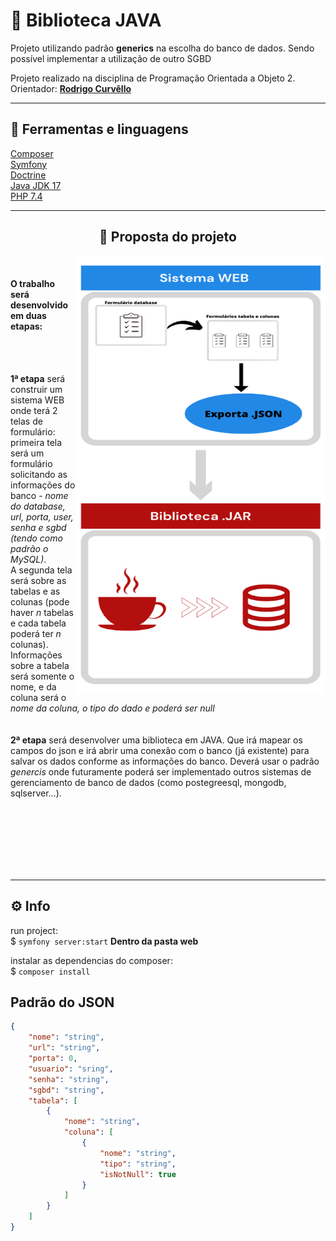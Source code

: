 # 🚀 Biblioteca JAVA
Projeto utilizando padrão **generics** na escolha do banco de dados. Sendo possível implementar a utilização de outro SGBD

Projeto realizado na disciplina de Programação Orientada a Objeto 2.<br>
Orientador: [**Rodrigo Curvêllo**](http://buscatextual.cnpq.br/buscatextual/visualizacv.do)

___
## 📌 Ferramentas e linguagens

[Composer](https://getcomposer.org/)        <br>
[Symfony](https://symfony.com/)         <br>
[Doctrine](https://www.doctrine-project.org)<br>
[Java JDK 17](https://www.oracle.com/java/technologies/javase/jdk17-archive-downloads.html)  <br>
[PHP 7.4](https://www.php.net/releases/7_4_0.php)
 
 ___
## <center> 🎯 Proposta do projeto </center>
<div>
<a align="right"><img align="right" src="web/img/diagrama_poo2.png" width="400"  height="700" alt="Diagrama do projeto"/></a>
<br>

#### O trabalho será desenvolvido em duas etapas:
<br>

<br>

**1ª etapa** será construir um sistema WEB onde terá 2 telas de formulário:<br>
primeira tela será um formulário solicitando as informações do banco - _nome do database, url, porta, user, senha e sgbd (tendo como padrão o MySQL)_. <br>A segunda tela será sobre as tabelas e as colunas (pode haver _n_ tabelas e cada tabela poderá ter _n_ colunas). Informações sobre a tabela será somente o nome, e da coluna será o _nome da coluna, o tipo do dado e poderá ser null_
<br>
<br>
<br>
**2ª etapa** será desenvolver uma biblioteca em JAVA. Que irá mapear os campos do json e irá abrir uma conexão com o banco (já existente) para salvar os dados conforme as informações do banco. Deverá usar o padrão _genercis_ onde futuramente poderá ser implementado outros sistemas de gerenciamento de banco de dados (como postegreesql, mongodb, sqlserver...).
<br>
<br>
<br><br>
<br>
<br>

</div>
<br />

____

## ⚙️ Info

run project:<br>
$ `symfony server:start`   **Dentro da pasta web** 

instalar as dependencias do composer: <br>
$ `composer install`


## Padrão do JSON

~~~json
{
    "nome": "string",
    "url": "string",
    "porta": 0,
    "usuario": "sring",
    "senha": "string",
    "sgbd": "string",
    "tabela": [
        {
            "nome": "string",
            "coluna": [
                {
                    "nome": "string",
                    "tipo": "string",
                    "isNotNull": true
                }
            ]
        }
    ]
}
~~~